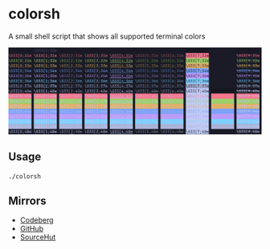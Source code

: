 # colorsh
A small shell script that shows all supported terminal colors

<p align=center><img src=colorsh.png></p>

## Usage
```Shell
./colorsh
```

## Mirrors
- [Codeberg](https://codeberg.org/firasuke/colorsh)
- [GitHub](https://github.com/firasuke/colorsh)
- [SourceHut](https://git.sr.ht/~firasuke/colorsh)
